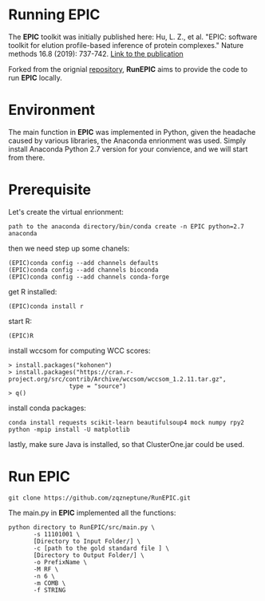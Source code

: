 # Running EPIC
The **EPIC** toolkit was initially published here: Hu, L. Z., et al. "EPIC: software toolkit for elution profile-based inference of protein complexes." Nature methods 16.8 (2019): 737-742. [Link to the publication](https://www.nature.com/articles/s41592-019-0461-4)

Forked from the orignial [repository](https://github.com/BaderLab/EPIC), **RunEPIC** aims to provide the code to run **EPIC** locally.

# Environment
The main function in **EPIC** was implemented in Python, given the headache caused by various libraries, the Anaconda enrionment was used. Simply install Anaconda Python 2.7 version for your convience, and we will start from there.

# Prerequisite
Let's create the virtual enrionment:
```
path to the anaconda directory/bin/conda create -n EPIC python=2.7 anaconda
```
then we need step up some chanels:
```
(EPIC)conda config --add channels defaults
(EPIC)conda config --add channels bioconda
(EPIC)conda config --add channels conda-forge
```
get R installed:
```
(EPIC)conda install r
```
start R:
```
(EPIC)R
```
install wccsom for computing WCC scores:
```
> install.packages("kohonen")
> install.packages("https://cran.r-project.org/src/contrib/Archive/wccsom/wccsom_1.2.11.tar.gz",
                 type = "source")
> q()
```
install conda packages:
```
conda install requests scikit-learn beautifulsoup4 mock numpy rpy2
python -mpip install -U matplotlib
```
lastly, make sure Java is installed, so that ClusterOne.jar could be used.

# Run EPIC
```
git clone https://github.com/zqzneptune/RunEPIC.git
```
The main.py in **EPIC** implemented all the functions:
```
python directory to RunEPIC/src/main.py \
       -s 11101001 \
       [Directory to Input Folder/] \
       -c [path to the gold standard file ] \
       [Directory to Output Folder/] \
       -o PrefixName \
       -M RF \
       -n 6 \
       -m COMB \
       -f STRING
```

